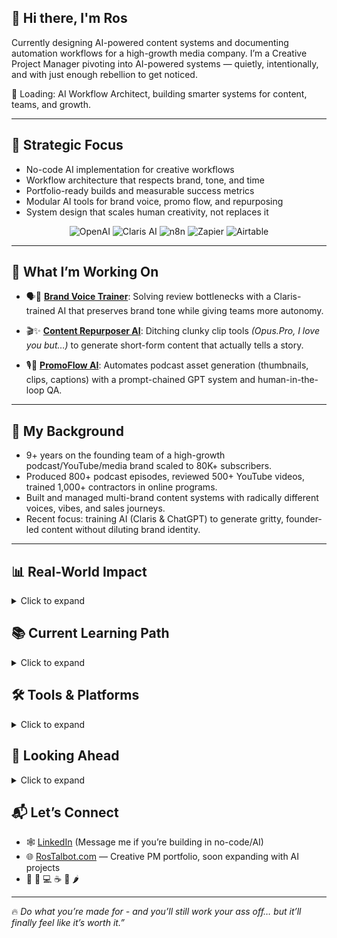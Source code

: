 ## 👋 Hi there, I'm Ros

Currently designing AI-powered content systems and documenting automation workflows for a high-growth media company. I’m a Creative Project Manager pivoting into AI-powered systems — quietly, intentionally, and with just enough rebellion to get noticed. 

🌱 Loading: AI Workflow Architect, building smarter systems for content, teams, and growth.

---

## 🚀 Strategic Focus
- No-code AI implementation for creative workflows  
- Workflow architecture that respects brand, tone, and time  
- Portfolio-ready builds and measurable success metrics
- Modular AI tools for brand voice, promo flow, and repurposing
- System design that scales human creativity, not replaces it
<p align="center">
  <img alt="OpenAI" src="https://custom-icon-badges.demolab.com/badge/OpenAI-GPT--4o-000000?logo=openai&logoColor=white&style=for-the-badge">
  <img alt="Claris AI" src="https://custom-icon-badges.demolab.com/badge/Claris-AI-6E44FF?logo=apple&logoColor=white&style=for-the-badge">
  <img alt="n8n" src="https://custom-icon-badges.demolab.com/badge/n8n-Automation-EA580C?logo=n8n&logoColor=white&style=for-the-badge">
  <img alt="Zapier" src="https://custom-icon-badges.demolab.com/badge/Zapier-Workflows-FF4A00?logo=zapier&logoColor=white&style=for-the-badge">
  <img alt="Airtable" src="https://custom-icon-badges.demolab.com/badge/Airtable-Database-18BFFF?logo=airtable&logoColor=white&style=for-the-badge">
</p>

---

## 🔧 What I’m Working On

- 🗣️🤖 [**Brand Voice Trainer**](https://github.com/RosTalbot/brand-voice-trainer): Solving review bottlenecks with a Claris-trained AI that preserves brand tone while giving teams more autonomy.

- 🎬✨ [**Content Repurposer AI**](https://github.com/RosTalbot/content-repurposer-ai): Ditching clunky clip tools _(Opus.Pro, I love you but…)_ to generate short-form content that actually tells a story.

- 🎙️🌊 [**PromoFlow AI**](https://github.com/RosTalbot/promoflow-ai): Automates podcast asset generation (thumbnails, clips, captions) with a prompt-chained GPT system and human-in-the-loop QA.

---

## 🎯 My Background

- 9+ years on the founding team of a high-growth podcast/YouTube/media brand scaled to 80K+ subscribers.
- Produced 800+ podcast episodes, reviewed 500+ YouTube videos, trained 1,000+ contractors in online programs.
- Built and managed multi-brand content systems with radically different voices, vibes, and sales journeys.
- Recent focus: training AI (Claris & ChatGPT) to generate gritty, founder-led content without diluting brand identity.

---
## 📊 Real-World Impact
<details>
<summary>Click to expand</summary>

### 🤖 AI Brand Voice Implementation 
Built and trained an iterative ChatGPT system to replicate a founder’s gritty, emotional tone, outperforming prior tools (including Claris) and cutting review time in half across long-form content.

### 🧠 Lead Scoring Automation  
Used AI-assisted analysis to audit 426 leads, uncovering a critical 89% database cleanup need. Delivered insights in 24 hours and executed a 13-day remediation plan to restore CRM health and email deliverability.

### 📈 Content Systems at Scale  
Produced over 800 podcast episodes and 500+ YouTube videos across multi-brand ecosystems. Scaled one channel from 346 to 83K+ subscribers while preserving distinct voice and platform strategy.

---
</details>

## 📚 Current Learning Path
<details>
<summary>Click to expand</summary>
  
- [x] *AI for Everyone* (Andrew Ng/DeepLearning.AI)
- [x] *Generative AI: Prompt Engineering Basics* (IBM/Coursera)
- [x] *OpenAI GPTs: Creating Your Own Custom AI Assistants* (Vanderbilt University)
- [ ] *Building Systems with the ChatGPT API (DeepLearning.AI)*
- [ ] *GPT‑4o for Business* (OpenAI Academy)
- [ ] *Ai Agents (HuggingFace)*
- [ ] *Post-Training of LLMs (DeepLearning.AI)*
- and custom AI workflow builds using n8n, Claris, and custom JSON pipelines

---
</details>

## 🛠️ Tools & Platforms
<details> 
<summary>Click to expand</summary>

- AI & Automation: ChatGPT, Claude, Claris, n8n, Whisper
- Ops & Content: Notion, Asana (Certified Workflow Specialist -> Yes, it’s a thing), Canva, Google Workspace, Trello, ClickUp

---
</details> 

## 🎯 Looking Ahead
<details><summary>Click to expand</summary>

**Exploring:**
- AI Workflow Architect
- AI Agent Engineer
- AI Content Strategist
- No-Code AI Developer / PromptOps
- AI Technical Writer
- Creative Ops + Automation

**Ideal Work:**
- Low-meeting, high-autonomy teams
- Building or refining internal tools that make creative work better
- Remote preferred; async welcomed

---
</details>

## 📬 Let’s Connect
- 🕸 [LinkedIn](https://www.linkedin.com/in/ros-talbot/) (Message me if you’re building in no-code/AI)  
- 🌐 [RosTalbot.com](https://www.rostalbot.com) — Creative PM portfolio, soon expanding with AI projects
- 🌈 🦄 💻 ☕ 🧠 🌶️

---

🔥 *Do what you’re made for - and you’ll still work your ass off… but it’ll finally feel like it’s worth it.”*


<!--
**RosTalbot/RosTalbot** is a ✨ _special_ ✨ repository because its `README.md` (this file) appears on your GitHub profile.

Here are some ideas to get you started:

- 🔭 I’m currently working on ...
- 🌱 I’m currently learning ...
- 👯 I’m looking to collaborate on ...
- 🤔 I’m looking for help with ...
- 💬 Ask me about ...
- 📫 How to reach me: ...
- 😄 Pronouns: ...
- ⚡ Fun fact: ...
-->
